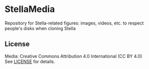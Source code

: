 # StellaMedia
Repository for Stella-related figures: images, videos, etc. to respect people's disks when cloning Stella


## License
Media: Creative Commons Attribution 4.0 International (CC BY 4.0)  
  See [LICENSE](LICENSE) for details.